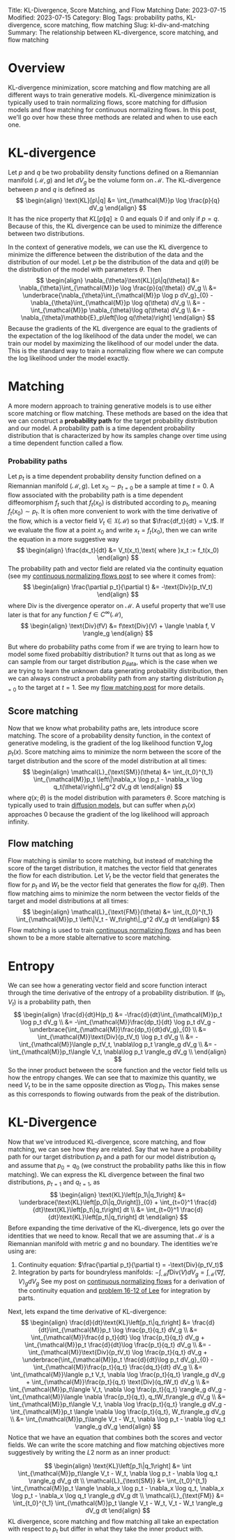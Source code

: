 Title: KL-Divergence, Score Matching, and Flow Matching
Date: 2023-07-15
Modified: 2023-07-15
Category: Blog
Tags: probability paths, KL-divergence, score matching, flow matching
Slug: kl-div-and-matching
Summary: The relationship between KL-divergence, score matching, and flow matching

# Overview
KL-divergence minimization, score matching and flow matching are all different ways to train generative models.  KL-divergence minimization is typically used to train normalizing flows, score matching for diffusion models and flow matching for continuous normalizing flows.  In this post, we'll go over how these three methods are related and when to use each one.

# KL-divergence
Let $p$ and $q$ be two probability density functions defined on a Riemannian manifold $(\mathcal{M}, g)$ and let $dV_g$ be the volume form on $\mathcal{M}$.  The KL-divergence between $p$ and $q$ is defined as
$$
\begin{align}
\text{KL}[p\|q] &= \int_{\mathcal{M}}p \log \frac{p}{q} dV_g
\end{align}
$$
It has the nice property that $KL[p\|q] \geq 0$ and equals $0$ if and only if $p=q$.  Because of this, the KL divergence can be used to minimize the difference between two distributions.

In the context of generative models, we can use the KL divergence to minimize the difference between the distribution of the data and the distribution of our model.  Let $p$ be the distribution of the data and $q(\theta)$ be the distribution of the model with parameters $\theta$.  Then
$$
\begin{align}
  \nabla_{\theta}\text{KL}[p\|q(\theta)] &= \nabla_{\theta}\int_{\mathcal{M}}p \log \frac{p}{q(\theta)} dV_g \\
  &= \underbrace{\nabla_{\theta}\int_{\mathcal{M}}p \log p dV_g}_{0} - \nabla_{\theta}\int_{\mathcal{M}}p \log q(\theta) dV_g \\
  &= -\int_{\mathcal{M}}p \nabla_{\theta}\log q(\theta) dV_g \\
  &= -\nabla_{\theta}\mathbb{E}_p\left[\log q(\theta)\right]
\end{align}
$$
Because the gradients of the KL divergence are equal to the gradients of the expectation of the log likelihood of the data under the model, we can train our model by maximizing the likelihood of our model under the data.  This is the standard way to train a normalizing flow where we can compute the log likelihood under the model exactly.

# Matching
A more modern approach to training generative models is to use either score matching or flow matching.  These methods are based on the idea that we can construct a **probability path** for the target probability distribution and our model.  A probability path is a time dependent probability distribution that is characterized by how its samples change over time using a time dependent function called a flow.

### Probability paths
Let $p_t$ is a time dependent probability density function defined on a Riemannian manifold $(\mathcal{M},g)$.  Let $x_0\sim p_{t=0}$ be a sample at time $t=0$.  A flow associated with the probability path is a time dependent diffeomorphism $f_t$ such that $f_t(x_0)$ is distributed according to $p_t$, meaning $f_t(x_0) \sim p_t$.  It is often more convenient to work with the time derivative of the flow, which is a vector field $V_t \in \mathfrak{X}(\mathcal{M})$ so that $\frac{df_t}{dt} = V_t$.  If we evaluate the flow at a point $x_0$ and write $x_t = f_t(x_0)$, then we can write the equation in a more suggestive way
$$
\begin{align}
  \frac{dx_t}{dt} &= V_t(x_t),\text{ where }x_t := f_t(x_0)
\end{align}
$$
The probability path and vector field are related via the continuity equation (see my [continuous normalizing flows post]({filename}continuous_normalizing_flows.md) to see where it comes from):
$$
\begin{align}
  \frac{\partial p_t}{\partial t} &= -\text{Div}(p_tV_t)
\end{align}
$$
where $\text{Div}$ is the divergence operator on $\mathcal{M}$.  A useful property that we'll use later is that for any function $f\in C^\infty(\mathcal{M})$,
$$
\begin{align}
  \text{Div}(fV) &= f\text{Div}(V) + \langle \nabla f, V \rangle_g
\end{align}
$$

But where do probability paths come from if we are trying to learn how to model some fixed probabiltiy distribution?  It turns out that as long as we can sample from our target distribution $p_\text{data}$, which is the case when we are trying to learn the unknown data generating probability distribution, then we can always construct a probability path from any starting distribution $p_{t=0}$ to the target at $t=1$.  See my [flow matching post]({filename}flow_matching.md) for more details.


## Score matching
Now that we know what probability paths are, lets introduce score matching.  The score of a probability density function, in the context of generative modeling, is the gradient of the log likelihood function $\nabla_x \log p_t(x)$.  Score matching aims to minimize the norm between the score of the target distribution and the score of the model distribution at all times:
$$
\begin{align}
  \mathcal{L}_{\text{SM}}(\theta) &= \int_{t_0}^{t_1} \int_{\mathcal{M}}p_t \left\|\nabla_x \log p_t - \nabla_x \log q_t(\theta)\right\|_g^2 dV_g dt
\end{align}
$$
where $q(x;\theta)$ is the model distribution with parameters $\theta$.  Score matching is typically used to train [diffusion models](https://arxiv.org/pdf/2011.13456.pdf), but can suffer when $p_t(x)$ approaches 0 because the gradient of the log likelihood will approach infinity.

## Flow matching
Flow matching is similar to score matching, but instead of matching the score of the target distribution, it matches the vector field that generates the flow for each distribution.  Let $V_t$ be the vector field that generates the flow for $p_t$ and $W_t$ be the vector field that generates the flow for $q_t(\theta)$.  Then flow matching aims to minimize the norm between the vector fields of the target and model distributions at all times:
$$
\begin{align}
  \mathcal{L}_{\text{FM}}(\theta) &= \int_{t_0}^{t_1} \int_{\mathcal{M}}p_t \left\|V_t - W_t\right\|_g^2 dV_g dt
\end{align}
$$
Flow matching is used to train [continuous normalizing flows](https://arxiv.org/pdf/2002.02428.pdf) and has been shown to be a more stable alternative to score matching.

# Entropy
We can see how a generating vector field and score function interact through the time derivative of the entropy of a probability distribution.  If $(p_t,V_t)$ is a probability path, then
$$
\begin{align}
  \frac{d}{dt}H(p_t) &= -\frac{d}{dt}\int_{\mathcal{M}}p_t \log p_t dV_g \\
  &= -\int_{\mathcal{M}}\frac{dp_t}{dt} \log p_t dV_g - \underbrace{\int_{\mathcal{M}}\frac{dp_t}{dt}dV_g}_{0} \\
  &= \int_{\mathcal{M}}\text{Div}(p_tV_t) \log p_t dV_g \\
  &= -\int_{\mathcal{M}}\langle p_tV_t, \nabla\log p_t \rangle_g dV_g \\
  &= -\int_{\mathcal{M}}p_t\langle V_t, \nabla\log p_t \rangle_g dV_g \\
\end{align}
$$
So the inner product between the score function and the vector field tells us how the entropy changes.  We can see that to maximize this quantity, we need $V_t$ to be in the same opposite direction as $\nabla \log p_t$.  This makes sense as this corresponds to flowing outwards from the peak of the distribution.

# KL-Divergence
Now that we've introduced KL-divergence, score matching, and flow matching, we can see how they are related.  Say that we have a probability path for our target distribution $p_t$ and a path for our model distribution $q_t$ and assume that $p_0 = q_0$ (we construct the probability paths like this in flow matching).  We can express the KL divergence between the final two distributions, $p_{t=1}$ and $q_{t=1}$, as
$$
\begin{align}
  \text{KL}\left[p_1\|q_1\right] &= \underbrace{\text{KL}\left[p_0\|q_0\right]}_{0} + \int_{t=0}^1 \frac{d}{dt}\text{KL}\left[p_t\|q_t\right] dt \\
  &= \int_{t=0}^1 \frac{d}{dt}\text{KL}\left[p_t\|q_t\right] dt
\end{align}
$$
Before expanding the time derivative of the KL-divergence, lets go over the identities that we need to know.  Recall that we are assuming that $\mathcal{M}$ is a Riemannian manifold with metric $g$ and no boundary.  The identities we're using are:
1. Continuity equation: $\frac{\partial p_t}{\partial t} = -\text{Div}(p_tV_t)$
2. Integration by parts for boundryless manifolds: $-\int_{\mathcal{M}}f\text{Div}(V)dV_g = \int_\mathcal{M}\langle \nabla f, V\rangle_g dV_g$
See my post on [continuous normalizing flows]({filename}continuous_normalizing_flows.md) for a derivation of the continuity equation and [problem 16-12 of Lee](https://math.berkeley.edu/~jchaidez/materials/reu/lee_smooth_manifolds.pdf) for integration by parts.

Next, lets expand the time derivative of KL-divergence:
$$
\begin{align}
  \frac{d}{dt}\text{KL}\left[p_t\|q_t\right] &= \frac{d}{dt}\int_{\mathcal{M}}p_t \log \frac{p_t}{q_t} dV_g \\
  &= \int_{\mathcal{M}}\frac{d p_t}{dt} \log \frac{p_t}{q_t} dV_g + \int_{\mathcal{M}}p_t \frac{d}{dt}\log \frac{p_t}{q_t} dV_g \\
  &= -\int_{\mathcal{M}}\text{Div}(p_tV_t) \log \frac{p_t}{q_t} dV_g + \underbrace{\int_{\mathcal{M}}p_t \frac{d}{dt}\log p_t dV_g}_{0} - \int_{\mathcal{M}}\frac{p_t}{q_t} \frac{dq_t}{dt} dV_g \\
  &= \int_{\mathcal{M}}\langle p_t V_t, \nabla \log \frac{p_t}{q_t} \rangle_g dV_g + \int_{\mathcal{M}}\frac{p_t}{q_t} \text{Div}(q_tW_t) dV_g \\
  &= \int_{\mathcal{M}}p_t\langle V_t, \nabla \log \frac{p_t}{q_t} \rangle_g dV_g - \int_{\mathcal{M}}\langle \nabla \frac{p_t}{q_t}, q_tW_t\rangle_g  dV_g \\
  &= \int_{\mathcal{M}}p_t\langle V_t, \nabla \log \frac{p_t}{q_t} \rangle_g dV_g - \int_{\mathcal{M}}p_t \langle \nabla \log \frac{p_t}{q_t}, W_t\rangle_g  dV_g \\
  &= \int_{\mathcal{M}}p_t\langle V_t - W_t, \nabla \log p_t - \nabla \log q_t \rangle_g dV_g
\end{align}
$$
Notice that we have an equation that combines both the scores and vector fields.  We can write the score matching and flow matching objectives more suggestively by writing the $L2$ norm as an inner product:

$$
\begin{align}
  \text{KL}\left[p_1\|q_1\right] &= \int \int_{\mathcal{M}}p_t\langle V_t - W_t, \nabla \log p_t - \nabla \log q_t \rangle_g dV_g dt \\
  \mathcal{L}_{\text{SM}} &= \int_{t_0}^{t_1} \int_{\mathcal{M}}p_t \langle \nabla_x \log p_t - \nabla_x \log q_t, \nabla_x \log p_t - \nabla_x \log q_t \rangle_g dV_g dt \\
  \mathcal{L}_{\text{FM}} &= \int_{t_0}^{t_1} \int_{\mathcal{M}}p_t \langle V_t - W_t, V_t - W_t \rangle_g dV_g dt
\end{align}
$$
KL divergence, score matching and flow matching all take an expectation with respect to $p_t$ but differ in what they take the inner product with.
